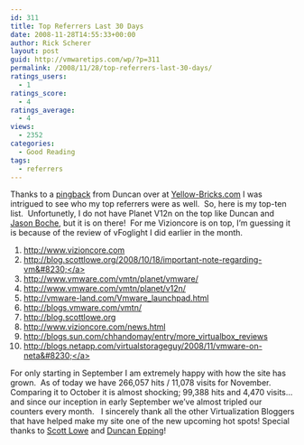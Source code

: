 ```yaml
---
id: 311
title: Top Referrers Last 30 Days
date: 2008-11-28T14:55:33+00:00
author: Rick Scherer
layout: post
guid: http://vmwaretips.com/wp/?p=311
permalink: /2008/11/28/top-referrers-last-30-days/
ratings_users:
  - 1
ratings_score:
  - 4
ratings_average:
  - 4
views:
  - 2352
categories:
  - Good Reading
tags:
  - referrers
---
```

Thanks to a <a href="http://en.wikipedia.org/wiki/Pingback" target="_blank">pingback</a> from Duncan over at <a href="http://www.yellow-bricks.com/2008/11/28/top-referrers-last-30-days/" target="_blank">Yellow-Bricks.com</a> I was intrigued to see who my top referrers were as well.  So, here is my top-ten list.  Unfortunetly, I do not have Planet V12n on the top like Duncan and <a href="http://www.boche.net/blog/?p=499" target="_blank">Jason Boche</a>, but it is on there!  For me Vizioncore is on top, I&#8217;m guessing it is because of the review of vFoglight I did earlier in the month.

  1. <a href="http://www.vizioncore.com/" target="url">http://www.vizioncore.com</a>
  2. <a href="http://blog.scottlowe.org/2008/10/18/important-note-regarding-vmware-over-nfs/" target="url">http://blog.scottlowe.org/2008/10/18/important-note-regarding-vm&#8230;</a>
  3. <a href="http://www.vmware.com/vmtn/planet/vmware/" target="url">http://www.vmware.com/vmtn/planet/vmware/</a>
  4. <a href="http://www.vmware.com/vmtn/planet/v12n/" target="url">http://www.vmware.com/vmtn/planet/v12n/</a>
  5. <a href="http://vmware-land.com/Vmware_launchpad.html" target="url">http://vmware-land.com/Vmware_launchpad.html</a>
  6. <a href="http://blogs.vmware.com/vmtn/" target="url">http://blogs.vmware.com/vmtn/</a>
  7. <a href="http://blog.scottlowe.org/" target="url">http://blog.scottlowe.org</a>
  8. <a href="http://www.vizioncore.com/news.html" target="url">http://www.vizioncore.com/news.html</a>
  9. <a href="http://blogs.sun.com/chhandomay/entry/more_virtualbox_reviews" target="url">http://blogs.sun.com/chhandomay/entry/more_virtualbox_reviews</a>
 10. <a href="http://blogs.netapp.com/virtualstorageguy/2008/11/vmware-on-netap.html" target="url">http://blogs.netapp.com/virtualstorageguy/2008/11/vmware-on-neta&#8230;</a>

For only starting in September I am extremely happy with how the site has grown.  As of today we have 266,057 hits / 11,078 visits for November.  Comparing it to October it is almost shocking; 99,388 hits and 4,470 visits&#8230; and since our inception in early September we&#8217;ve almost tripled our counters every month.   I sincerely thank all the other Virtualization Bloggers that have helped make my site one of the new upcoming hot spots! Special thanks to <a href="http://blog.scottlowe.org" target="_blank">Scott Lowe</a> and <a href="http://www.yellow-bricks.com" target="_blank">Duncan Epping</a>!

<!-- adman_adcode_after -->